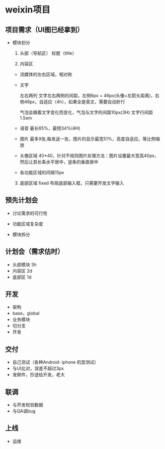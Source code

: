 # weixin项目
## 项目需求（UI图已经拿到）

  * 模块划分
    1. 头部（导航区）
       标题（title）

    2. 内容区

      * 流媒体的左右区域，相对称

      * 文字

        左右两列
        文字左右两侧的间距，左侧6px + 46px(头像+左箭头距离)，右侧46px，自适应（4h），如果全是英文，需要自动折行

        气泡会跟着文字变化而变化，气泡与文字的间距10px(3H)
        文字行间距1.5em

      * 语音
        最长65%，最短34%(4H)
      * 图片
          最多9张,每发送一张，图片的显示最宽51%，高度自适应。等比例缩放

      * 头像区域
          40*40，针对不规则图片处理方法：图片设置最大宽高40px，然后让其长条水平居中，竖条的垂直居中

      * 各功能区域的间隔15px

    3. 底部区域
      fixed 布局底部输入框，只需要开发文字输入





## 预先计划会

  * 讨论需求的可行性

  * 功能区域复杂度

  * 模块拆分

## 计划会（需求估时）

  * 头部模块 3h
  * 内容区 2d
  * 底部区 1d



## 开发
  * 架构
  * base，global
  * 业务模块
  * 切分支
  * 开发

## 交付
  * 自己测试（各种Android· iphone 机型测试）
  * 与UI比对，误差不超过3px
  * 发邮件，抄送给开发，老大


## 联调
  * 与开发校验数据
  * 与QA调bug

## 上线
  * 运维
